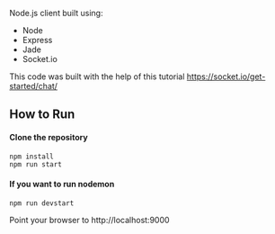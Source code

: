 Node.js client built using:
- Node
- Express
- Jade
- Socket.io

This code was built with the help of this tutorial https://socket.io/get-started/chat/

## How to Run ##

#### Clone the repository 
```
npm install
npm run start
```

#### If you want to run nodemon
```
npm run devstart
```

Point your browser to http://localhost:9000
